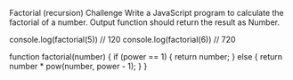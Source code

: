 Factorial (recursion) Challenge
Write a JavaScript program to calculate the factorial of a number.
Output function should return the result as Number.

console.log(factorial(5)) // 120
console.log(factorial(6)) // 720

function factorial(number) {
if (power == 1) {
return number;
} else {
return number \* pow(number, power - 1);
}
}
